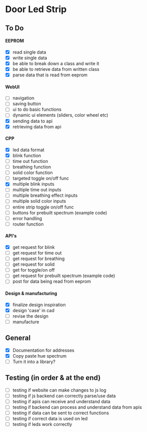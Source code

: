 # Door Led Strip

## To Do

#### EEPROM

- [x] read single data
- [x] write single data
- [x] be able to break down a class and write it
- [x] be able to retrieve data from written class
- [x] parse data that is read from eeprom

#### WebUI

- [ ] navigation
- [ ] saving button
- [ ] ui to do basic functions
- [ ] dynamic ui elements (sliders, color wheel etc)
- [x] sending data to api
- [x] retrieving data from api

#### CPP

- [x] led data format
- [x] blink function
- [ ] time out function
- [ ] breathing function
- [ ] solid color function
- [ ] targeted toggle on/off func
      <br>
- [x] multiple blink inputs
- [ ] multiple time out inputs
- [ ] multiple breathing effect inputs
- [ ] multiple solid color inputs
- [ ] entire strip toggle on/off func
      <br>
- [ ] buttons for prebuilt spectrum (example code)
- [ ] error handling
- [ ] router function

#### API's

- [x] get request for blink
- [ ] get request for time out
- [ ] get request for breathing
- [ ] get request for solid
- [ ] get for toggle/on off
- [ ] get request for prebuilt spectrum (example code)
- [ ] post for data being read from eeprom

#### Design & manufacturing

- [x] finalize design inspiration
- [x] design 'case' in cad
- [ ] revise the design
- [ ] manufacture

## General

- [x] Documentation for addresses
- [x] Copy paste hue spectrum
- [ ] Turn it into a library?

## Testing (in order & at the end)

- [ ] testing if website can make changes to js log
- [ ] testing if js backend can correctly parse/use data
- [ ] testing if apis can receive and understand data
- [ ] testing if backend can process and understand data from apis
- [ ] testing if data can be sent to correct functions
- [ ] testing if correct data is used on led
- [ ] testing if leds work correctly
